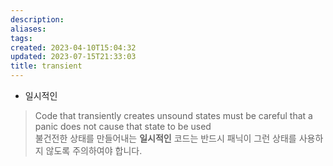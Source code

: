 ```yaml
---
description:
aliases: 
tags: 
created: 2023-04-10T15:04:32
updated: 2023-07-15T21:33:03
title: transient
---
```

- 일시적인

> Code that transiently creates unsound states must be careful that a panic does not cause that state to be used  
> 불건전한 상태를 만들어내는 **일시적인** 코드는 반드시 패닉이 그런 상태를 사용하지 않도록 주의하여야 합니다.
